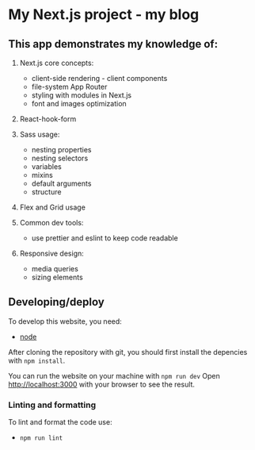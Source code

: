 # My Next.js project - my blog

## This app demonstrates my knowledge of:

1. Next.js core concepts:

   - client-side rendering - client components
   - file-system App Router
   - styling with modules in Next.js
   - font and images optimization
     
2. React-hook-form  

3. Sass usage:

   - nesting properties
   - nesting selectors
   - variables
   - mixins
   - default arguments
   - structure

4. Flex and Grid usage

5. Common dev tools:

   - use prettier and eslint to keep code readable

6. Responsive design:
   - media queries
   - sizing elements

## Developing/deploy

To develop this website, you need:

- [node](https://nodejs.org/en)

After cloning the repository with git, you should first install the depencies with `npm install`.

You can run the website on your machine with `npm run dev`
Open [http://localhost:3000](http://localhost:3000) with your browser to see the result.

### Linting and formatting

To lint and format the code use:

- `npm run lint`
